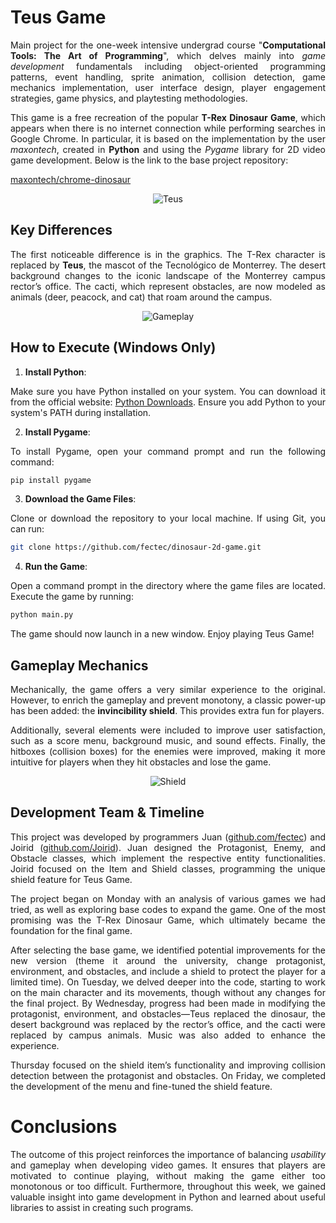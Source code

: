 # Teus Game

<p align="justify">Main project for the one-week intensive undergrad course "<b>Computational Tools: The Art of Programming</b>", which delves mainly into <i>game development</i> fundamentals including object-oriented programming patterns, event handling, sprite animation, collision detection, game mechanics implementation, user interface design, player engagement strategies, game physics, and playtesting methodologies.</p>

<p align="justify">This game is a free recreation of the popular <b>T-Rex Dinosaur Game</b>, which appears when there is no internet connection while performing searches in Google Chrome. In particular, it is based on the implementation by the user <i>maxontech</i>, created in <b>Python</b> and using the <i>Pygame</i> library for 2D video game development. Below is the link to the base project repository: </p> 

[maxontech/chrome-dinosaur](https://github.com/maxontech/chrome-dinosaur)

<p align="center">
  <img src="https://github.com/user-attachments/assets/3f3575f0-eab2-40e0-8b84-6891a361c684" alt = "Teus"/>
</p>

## Key Differences

<p align="justify">The first noticeable difference is in the graphics. The T-Rex character is replaced by <b>Teus</b>, the mascot of the Tecnológico de Monterrey. The desert background changes to the iconic landscape of the Monterrey campus rector’s office. The cacti, which represent obstacles, are now modeled as animals (deer, peacock, and cat) that roam around the campus.</p> 

<p align="center">
  <img src="https://github.com/user-attachments/assets/605179e4-668a-4fdf-a064-25c7146c9970" alt = "Gameplay"/>
</p>

## How to Execute (Windows Only)

1. **Install Python**:

<p align="justify">Make sure you have Python installed on your system. You can download it from the official website: <a href="https://www.python.org/downloads/">Python Downloads</a>. Ensure you add Python to your system's PATH during installation.</p>

2. **Install Pygame**:

<p align="justify">To install Pygame, open your command prompt and run the following command:</p>

```bash
pip install pygame
```

3. **Download the Game Files**:

<p align="justify">Clone or download the repository to your local machine. If using Git, you can run:</p>

```bash
git clone https://github.com/fectec/dinosaur-2d-game.git
```
4. **Run the Game**:

<p align="justify">Open a command prompt in the directory where the game files are located. Execute the game by running:</p>

```bash
python main.py
```
<p align="justify">The game should now launch in a new window. Enjoy playing Teus Game!</p>

## Gameplay Mechanics

<p align="justify">Mechanically, the game offers a very similar experience to the original. However, to enrich the gameplay and prevent monotony, a classic power-up has been added: the <b>invincibility shield</b>. This provides extra fun for players.</p> 

<p align="justify">Additionally, several elements were included to improve user satisfaction, such as a score menu, background music, and sound effects. Finally, the hitboxes (collision boxes) for the enemies were improved, making it more intuitive for players when they hit obstacles and lose the game.</p> 

<p align="center">
  <img src="https://github.com/user-attachments/assets/d32a1a1b-1137-4c45-a5bd-9b4cfa074a8e" alt = "Shield"/>
</p>

## Development Team & Timeline

<p align="justify">This project was developed by programmers Juan (<a href="https://github.com/fectec">github.com/fectec</a>) and Joirid (<a href="https://github.com/Joirid">github.com/Joirid</a>). Juan designed the Protagonist, Enemy, and Obstacle classes, which implement the respective entity functionalities. Joirid focused on the Item and Shield classes, programming the unique shield feature for Teus Game.</p> 

<p align="justify">The project began on Monday with an analysis of various games we had tried, as well as exploring base codes to expand the game. One of the most promising was the T-Rex Dinosaur Game, which ultimately became the foundation for the final game.</p> 

<p align="justify">After selecting the base game, we identified potential improvements for the new version (theme it around the university, change protagonist, environment, and obstacles, and include a shield to protect the player for a limited time). On Tuesday, we delved deeper into the code, starting to work on the main character and its movements, though without any changes for the final project. By Wednesday, progress had been made in modifying the protagonist, environment, and obstacles—Teus replaced the dinosaur, the desert background was replaced by the rector’s office, and the cacti were replaced by campus animals. Music was also added to enhance the experience.

</p> <p align="justify">Thursday focused on the shield item’s functionality and improving collision detection between the protagonist and obstacles. On Friday, we completed the development of the menu and fine-tuned the shield feature.</p> 

# Conclusions

<p align="justify">The outcome of this project reinforces the importance of balancing <i>usability</i> and gameplay when developing video games. It ensures that players are motivated to continue playing, without making the game either too monotonous or too difficult. Furthermore, throughout this week, we gained valuable insight into game development in Python and learned about useful libraries to assist in creating such programs.</p>
